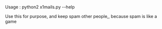Usage : python2 x1mails.py --help

Use this for purpose, and keep spam 
other people,, because spam is like 
a game
